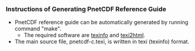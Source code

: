 ### Instructions of Generating PnetCDF Reference Guide

* PnetCDF reference guide can be automatically generated by running command "make".
  + The required software are [texinfo](https://www.gnu.org/software/texinfo) and
    [texi2html](https://www.gnu.org/software/texinfo).
* The main source file, pnetcdf-c.texi, is written in texi (texinfo) format.

